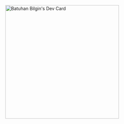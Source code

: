 <a href="https://app.daily.dev/bilginba"><img src="https://api.daily.dev/devcards/v2/yYiDSr3sriFROvHoAVgvT.png?type=default&r=vin" width="356" alt="Batuhan Bilgin's Dev Card"/></a>

<!--
**bilginba/bilginba** is a ✨ _special_ ✨ repository because its `README.md` (this file) appears on your GitHub profile.

Here are some ideas to get you started:

- 🔭 I’m currently working on ...
- 🌱 I’m currently learning ...
- 👯 I’m looking to collaborate on ...
- 🤔 I’m looking for help with ...
- 💬 Ask me about ...
- 📫 How to reach me: ...
- 😄 Pronouns: ...
- ⚡ Fun fact: ...
-->
